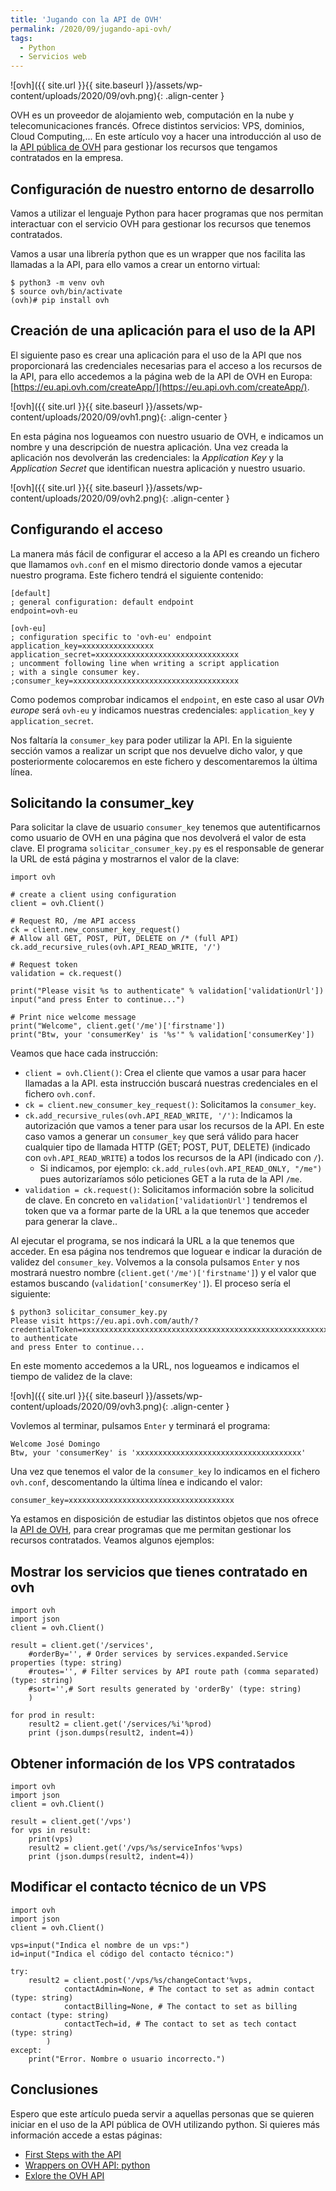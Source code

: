 ```yaml
---
title: 'Jugando con la API de OVH'
permalink: /2020/09/jugando-api-ovh/
tags:
  - Python
  - Servicios web
---
```


![ovh]({{ site.url }}{{ site.baseurl }}/assets/wp-content/uploads/2020/09/ovh.png){: .align-center }

OVH es un proveedor de alojamiento web, computación en la nube y telecomunicaciones francés. Ofrece distintos servicios: VPS, dominios, Cloud Computing,... En este artículo voy a hacer una introducción al uso de la [API pública de OVH](https://api.ovh.com/) para gestionar los recursos que tengamos contratados en la empresa.

## Configuración de nuestro entorno de desarrollo

Vamos a utilizar el lenguaje Python para hacer programas que nos permitan interactuar con el servicio OVH para gestionar los recursos que tenemos contratados.

Vamos a usar una librería python que es un wrapper que nos facilita las llamadas a la API, para ello vamos a crear un entorno virtual:

    $ python3 -m venv ovh
    $ source ovh/bin/activate
    (ovh)# pip install ovh

<!--more-->

## Creación de una aplicación para el uso de la API

El siguiente paso es crear una aplicación para el uso de la API que nos proporcionará las credenciales necesarias para el acceso a los recursos de la API, para ello accedemos a la página web de la API de OVH en Europa: [https://eu.api.ovh.com/createApp/](https://eu.api.ovh.com/createApp/).

![ovh]({{ site.url }}{{ site.baseurl }}/assets/wp-content/uploads/2020/09/ovh1.png){: .align-center }

En esta página nos logueamos con nuestro usuario de OVH, e indicamos un nombre y una descripción de nuestra aplicación. Una vez creada la aplicación nos devolverán las credenciales: la *Application Key* y la *Application Secret* que identifican nuestra aplicación y nuestro usuario.

![ovh]({{ site.url }}{{ site.baseurl }}/assets/wp-content/uploads/2020/09/ovh2.png){: .align-center }

## Configurando el acceso 

La manera más fácil de configurar el acceso a la API es creando un fichero que llamamos `ovh.conf` en el mismo directorio donde vamos a ejecutar nuestro programa. Este fichero tendrá el siguiente contenido:

    [default]
    ; general configuration: default endpoint
    endpoint=ovh-eu

    [ovh-eu]
    ; configuration specific to 'ovh-eu' endpoint
    application_key=xxxxxxxxxxxxxxxx
    application_secret=xxxxxxxxxxxxxxxxxxxxxxxxxxxxxxxx
    ; uncomment following line when writing a script application
    ; with a single consumer key.
    ;consumer_key=xxxxxxxxxxxxxxxxxxxxxxxxxxxxxxxxxxxxx

Como podemos comprobar indicamos el `endpoint`, en este caso al usar *OVh europe* será `ovh-eu` y indicamos nuestras credenciales: `application_key` y `application_secret`.

Nos faltaría la `consumer_key` para poder utilizar la API. En la siguiente sección vamos a realizar un script que nos devuelve dicho valor, y que posteriormente colocaremos en este fichero y descomentaremos la última línea.

## Solicitando la consumer_key

Para solicitar la clave de usuario `consumer_key` tenemos que autentificarnos como usuario de OVH en una página que nos devolverá el valor de esta clave. El programa `solicitar_consumer_key.py` es el responsable de generar la URL de está página y mostrarnos el valor de la clave:

    import ovh

    # create a client using configuration
    client = ovh.Client()

    # Request RO, /me API access
    ck = client.new_consumer_key_request()
    # Allow all GET, POST, PUT, DELETE on /* (full API)
    ck.add_recursive_rules(ovh.API_READ_WRITE, '/')

    # Request token
    validation = ck.request()

    print("Please visit %s to authenticate" % validation['validationUrl'])
    input("and press Enter to continue...")

    # Print nice welcome message
    print("Welcome", client.get('/me')['firstname'])
    print("Btw, your 'consumerKey' is '%s'" % validation['consumerKey'])

Veamos que hace cada instrucción:

* `client = ovh.Client()`: Crea el cliente que vamos a usar para hacer llamadas a la API. esta instrucción buscará nuestras credenciales en el fichero `ovh.conf`.
* `ck = client.new_consumer_key_request()`: Solicitamos la `consumer_key`.
* `ck.add_recursive_rules(ovh.API_READ_WRITE, '/')`: Indicamos la autorización que vamos a tener para usar los recursos de la API. En este caso vamos a generar un `consumer_key` que será válido para hacer cualquier tipo de llamada HTTP (GET; POST, PUT, DELETE) (indicado con `ovh.API_READ_WRITE`) a todos los recursos de la API (indicado con `/`). 
    * Si indicamos, por ejemplo: `ck.add_rules(ovh.API_READ_ONLY, "/me")` pues autorizaríamos sólo peticiones GET a la ruta de la API `/me`.
* `validation = ck.request()`: Solicitamos información sobre la solicitud de clave. En concreto en `validation['validationUrl']` tendremos el token que va a formar parte de la URL a la que tenemos que acceder para generar la clave..

Al ejecutar el programa, se nos indicará la URL a la que tenemos que acceder. En esa página nos tendremos que loguear e indicar la duración de validez del `consumer_key`. Volvemos a la consola pulsamos `Enter` y nos mostrará nuestro nombre (`client.get('/me')['firstname']`) y el valor que estamos buscando (`validation['consumerKey']`). El proceso sería el siguiente:


    $ python3 solicitar_consumer_key.py
    Please visit https://eu.api.ovh.com/auth/?credentialToken=xxxxxxxxxxxxxxxxxxxxxxxxxxxxxxxxxxxxxxxxxxxxxxxxxxxxxxxxxx to authenticate
    and press Enter to continue...

En este momento accedemos a la URL, nos logueamos e indicamos el tiempo de validez de la clave:

![ovh]({{ site.url }}{{ site.baseurl }}/assets/wp-content/uploads/2020/09/ovh3.png){: .align-center }

Vovlemos al terminar, pulsamos `Enter` y terminará el programa:

    Welcome José Domingo
    Btw, your 'consumerKey' is 'xxxxxxxxxxxxxxxxxxxxxxxxxxxxxxxxxxxxx'

Una vez que tenemos el valor de la `consumer_key` lo indicamos en el fichero `ovh.conf`, descomentando la última línea e indicando el valor:

    consumer_key=xxxxxxxxxxxxxxxxxxxxxxxxxxxxxxxxxxxxx

Ya estamos en disposición de estudiar las distintos objetos que nos ofrece la [API de OVH](https://api.ovh.com/console/), para crear programas que me permitan gestionar los recursos contratados. Veamos algunos ejemplos:

## Mostrar los servicios que tienes contratado en ovh

    import ovh
    import json
    client = ovh.Client()
    
    result = client.get('/services', 
        #orderBy='', # Order services by services.expanded.Service properties (type: string)
        #routes='', # Filter services by API route path (comma separated) (type: string)
        #sort='',# Sort results generated by 'orderBy' (type: string)
        ) 
    
    for prod in result:
        result2 = client.get('/services/%i'%prod)
        print (json.dumps(result2, indent=4))

## Obtener información de los VPS contratados

    import ovh
    import json
    client = ovh.Client()

    result = client.get('/vps')
    for vps in result:
        print(vps)
        result2 = client.get('/vps/%s/serviceInfos'%vps)
        print (json.dumps(result2, indent=4))


## Modificar el contacto técnico de un VPS

    import ovh
    import json
    client = ovh.Client()

    vps=input("Indica el nombre de un vps:")
    id=input("Indica el código del contacto técnico:")

    try:
        result2 = client.post('/vps/%s/changeContact'%vps, 
                contactAdmin=None, # The contact to set as admin contact (type: string)
                contactBilling=None, # The contact to set as billing contact (type: string)
                contactTech=id, # The contact to set as tech contact (type: string)
            )
    except:
        print("Error. Nombre o usuario incorrecto.")


## Conclusiones

Espero que este artículo pueda servir a aquellas personas que se quieren iniciar en el uso de la API pública de OVH utilizando python. Si quieres más información accede a estas páginas:

* [First Steps with the API](https://docs.ovh.com/gb/en/customer/first-steps-with-ovh-api/)
* [Wrappers on OVH API: python](https://github.com/ovh/python-ovh)
* [Exlore the OVH API](https://eu.api.ovh.com/console/)